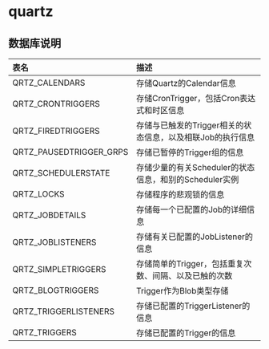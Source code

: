 # quartz



## 数据库说明

|表名|描述|
|:---|:---|
|QRTZ_CALENDARS|存储Quartz的Calendar信息|
|QRTZ_CRONTRIGGERS| 存储CronTrigger，包括Cron表达式和时区信息|
|QRTZ_FIREDTRIGGERS| 存储与已触发的Trigger相关的状态信息，以及相联Job的执行信息|
|QRTZ_PAUSEDTRIGGER_GRPS| 存储已暂停的Trigger组的信息|
|QRTZ_SCHEDULERSTATE| 存储少量的有关Scheduler的状态信息，和别的Scheduler实例|
|QRTZ_LOCKS| 存储程序的悲观锁的信息|
|QRTZ_JOBDETAILS| 存储每一个已配置的Job的详细信息|
|QRTZ_JOBLISTENERS| 存储有关已配置的JobListener的信息|
|QRTZ_SIMPLETRIGGERS| 存储简单的Trigger，包括重复次数、间隔、以及已触的次数|
|QRTZ_BLOGTRIGGERS| Trigger作为Blob类型存储|
|QRTZ_TRIGGERLISTENERS| 存储已配置的TriggerListener的信息|
|QRTZ_TRIGGERS| 存储已配置的Trigger的信息|